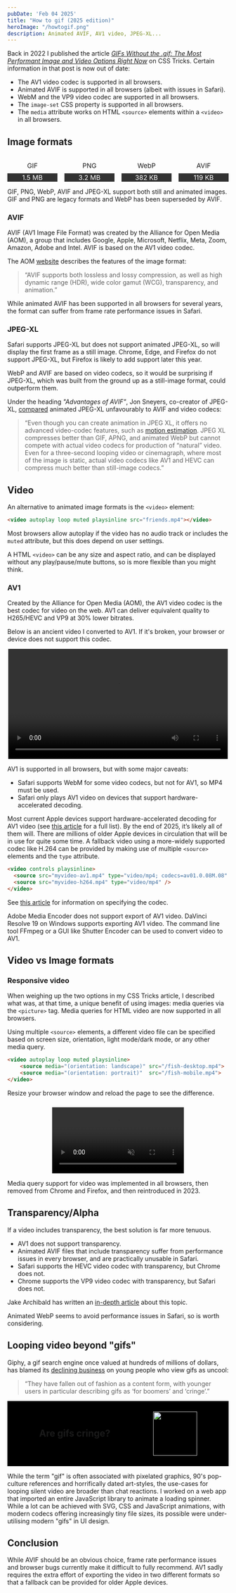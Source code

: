 ```yaml
---
pubDate: 'Feb 04 2025'
title: "How to gif (2025 edition)"
heroImage: "/howtogif.png"
description: Animated AVIF, AV1 video, JPEG-XL...
---
```


Back in 2022 I published the article [*GIFs Without the .gif: The Most Performant Image and Video Options Right Now*](https://css-tricks.com/gifs-without-the-gif-the-most-performant-image-and-video-options-right-now/) on CSS Tricks. Certain information in that post is now out of date:

- The AV1 video codec is supported in all browsers.
- Animated AVIF is supported in all browsers (albeit with issues in Safari).
- WebM and the VP9 video codec are supported in all browsers.
- The `image-set` CSS property is supported in all browsers.
- The `media` attribute works on HTML `<source>` elements within a `<video>` in all browsers.

## Image formats

<style>
    .anim-img-grid {
        display: grid;
        grid-template-columns: repeat(4, 1fr);
        column-gap: 16px;
        row-gap: 8px;
        text-align: center;
        justify-content: center;
        margin-inline: auto;

        .format {
            grid-row: 2;
            font-size: 15px;
        }

        div:not(.format) {
            grid-row: 3;
            font-size: 15px;
            background-color: rgb(50,50,50);
            color: white;
        }

        img {
            border-radius: 0;
        }
    }
</style>

<div class="anim-img-grid" style="margin-top: 24px;">
<img src="/animated/friends.gif" alt="">
<div class="format">GIF</div>
<div>1.5 MB</div>
<img src="/animated/friends.png" alt="">
<div class="format">PNG</div>
<div>3.2 MB</div>
<img src="/animated/friends.webp" alt="">
<div class="format">WebP</div>
<div>382 KB</div>
<img src="/animated/friends.avifs" alt="">
<div class="format">AVIF</div>
<div>119 KB</div>
<!-- <picture>
<source srcset="/animated/friends.jxl" type="image/jxl">
<img src="/animated/jpegxl-not.png" alt="">
</picture>
<div class="format">JPEG-XL</div>
<div>158 KB</div> -->
</div>

GIF, PNG, WebP, AVIF and JPEG-XL support both still and animated images. GIF and PNG are legacy formats and WebP has been superseded by AVIF.

### AVIF

AVIF (AV1 Image File Format) was created by the Alliance for Open Media (AOM), a group that includes Google, Apple, Microsoft, Netflix, Meta, Zoom, Amazon, Adobe and Intel. AVIF is based on the AV1 video codec.

The AOM [website](https://aomedia.org/specifications/avif/) describes the features of the image format:

> “AVIF supports both lossless and lossy compression, as well as high dynamic range (HDR), wide color gamut (WCG), transparency, and animation.”

While animated AVIF has been supported in all browsers for several years, the format can suffer from frame rate performance issues in Safari.

### JPEG-XL

Safari supports JPEG-XL but does not support animated JPEG-XL, so will display the first frame as a still image. Chrome, Edge, and Firefox do not support JPEG-XL, but Firefox is likely to add support later this year.

WebP and AVIF are based on video codecs, so it would be surprising if JPEG-XL, which was built from the ground up as a still-image format, could outperform them.

Under the heading *"Advantages of AVIF"*, Jon Sneyers, co-creator of JPEG-XL, [compared](https://cloudinary.com/blog/how_jpeg_xl_compares_to_other_image_codecs#animation_and_cinemagraphs) animated JPEG-XL unfavourably to AVIF and video codecs:

> “Even though you can create animation in JPEG XL, it offers no advanced video-codec features, such as [motion estimation](https://cloudinary.com/glossary/motion-estimation). JPEG XL compresses better than GIF, APNG, and animated WebP but cannot compete with actual video codecs for production of “natural” video. Even for a three-second looping video or cinemagraph, where most of the image is static, actual video codecs like AV1 and HEVC can compress much better than still-image codecs.”

## Video

An alternative to animated image formats is the `<video>` element:

```html
<video autoplay loop muted playsinline src="friends.mp4"></video>
```

Most browsers allow autoplay if the video has no audio track or includes the `muted` attribute, but this does depend on user settings.

A HTML `<video>` can be any size and aspect ratio, and can be displayed without any play/pause/mute buttons, so is more flexible than you might think.

### AV1

Created by the Alliance for Open Media (AOM), the AV1 video codec is the best codec for video on the web. AV1 can deliver equivalent quality to H265/HEVC and VP9 at 30% lower bitrates.

Below is an ancient video I converted to AV1. If it's broken, your browser or device does not support this codec.

<video style="width: 100%; max-width: 500px; margin-inline: auto; display: block;" controls playsinline src="/animated/thisisDVD.mp4"></video>

AV1 is supported in all browsers, but with some major caveats:

- Safari supports WebM for some video codecs, but not for AV1, so MP4 must be used.
- Safari only plays AV1 video on devices that support hardware-accelerated decoding.

Most current Apple devices support hardware-accelerated decoding for AV1 video (see [this article](/apple-devices-av1-decoding) for a full list). By the end of 2025, it’s likely all of them will. There are millions of older Apple devices in circulation that will be in use for quite some time. A fallback video using a more-widely supported codec like H.264 can be provided by making use of multiple `<source>` elements and the `type` attribute.

```html
<video controls playsinline>
  <source src="myvideo-av1.mp4" type="video/mp4; codecs=av01.0.08M.08" />
  <source src="myvideo-h264.mp4" type="video/mp4" />
</video>
```

See [this article](https://jakearchibald.com/2022/html-codecs-parameter-for-av1/) for information on specifying the codec.

Adobe Media Encoder does not support export of AV1 video. DaVinci Resolve 19 on Windows supports exporting AV1 video. The command line tool FFmpeg or a GUI like Shutter Encoder can be used to convert video to AV1.

## Video vs Image formats

### Responsive video

When weighing up the two options in my CSS Tricks article, I described what was, at that time, a unique benefit of using images: media queries via the `<picture>` tag. Media queries for HTML video are now supported in all browsers.

Using multiple `<source>` elements, a different video file can be specified based on screen size, orientation, light mode/dark mode, or any other media query.

```html
<video autoplay loop muted playsinline>
    <source media="(orientation: landscape)" src="/fish-desktop.mp4">
    <source media="(orientation: portrait)"  src="/fish-mobile.mp4">
</video>
```

Resize your browser window and reload the page to see the difference.

<video autoplay loop muted playsinline style="max-height: 70vh; max-width: 500px; margin-inline: auto; display: block; margin-top: 24px;">
    <source media="(orientation: landscape)" src="/animated/fish-desktop-h264.mp4">
    <source media="(orientation: portrait)"  src="/animated/fish-mobile-h264.mp4">
</video>

Media query support for video was implemented in all browsers, then removed from Chrome and Firefox, and then reintroduced in 2023.

## Transparency/Alpha

If a video includes transparency, the best solution is far more tenuous.

- AV1 does not support transparency.
- Animated AVIF files that include transparency suffer from performance issues in every browser, and are practically unusable in Safari.
- Safari supports the HEVC video codec with transparency, but Chrome does not.
- Chrome supports the VP9 video codec with transparency, but Safari does not.

Jake Archibald has written an [in-depth article](https://jakearchibald.com/2024/video-with-transparency/#the-performance-is-prohibitively-bad) about this topic.

Animated WebP seems to avoid performance issues in Safari, so is worth considering.

## Looping video beyond "gifs"

Giphy, a gif search engine once valued at hundreds of millions of dollars, has blamed its [declining business](https://www.theguardian.com/technology/2022/sep/16/gifs-are-cringe-and-for-boomers-giphy-claims-in-meta-takeover-filing) on young people who view gifs as uncool:

> “They have fallen out of fashion as a content form, with younger users in particular describing gifs as ‘for boomers’ and ‘cringe’.”

<div class="cringe" style="background: black;
    text-align: center;
    padding: 24px; display: flex; align-items: center; justify-content: space-around;">
<h2 class="comic-colr" style="margin: 0;">Are gifs cringe?</h2>
<img style="width: 100px;" src="/animated/dancingbaby.webp" alt="">
</div>

While the term "gif" is often associated with pixelated graphics, 90's pop-culture references and horrifically dated art-styles, the use-cases for looping silent video are broader than chat reactions. I worked on a web app that imported an entire JavaScript library to animate a loading spinner. While a lot can be achieved with SVG, CSS and JavaScript animations, with modern codecs offering increasingly tiny file sizes, its possible were under-utilising modern "gifs" in UI design.

## Conclusion

While AVIF should be an obvious choice, frame rate performance issues and browser bugs currently make it difficult to fully recommend. AV1 sadly requires the extra effort of exporting the video in two different formats so that a fallback can be provided for older Apple devices.
